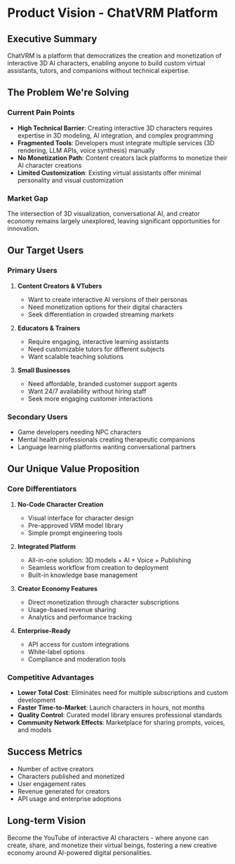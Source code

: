 # Product Vision - ChatVRM Platform

## Executive Summary
ChatVRM is a platform that democratizes the creation and monetization of interactive 3D AI characters, enabling anyone to build custom virtual assistants, tutors, and companions without technical expertise.

## The Problem We're Solving

### Current Pain Points
- **High Technical Barrier**: Creating interactive 3D characters requires expertise in 3D modeling, AI integration, and complex programming
- **Fragmented Tools**: Developers must integrate multiple services (3D rendering, LLM APIs, voice synthesis) manually
- **No Monetization Path**: Content creators lack platforms to monetize their AI character creations
- **Limited Customization**: Existing virtual assistants offer minimal personality and visual customization

### Market Gap
The intersection of 3D visualization, conversational AI, and creator economy remains largely unexplored, leaving significant opportunities for innovation.

## Our Target Users

### Primary Users
1. **Content Creators & VTubers**
   - Want to create interactive AI versions of their personas
   - Need monetization options for their digital characters
   - Seek differentiation in crowded streaming markets

2. **Educators & Trainers**
   - Require engaging, interactive learning assistants
   - Need customizable tutors for different subjects
   - Want scalable teaching solutions

3. **Small Businesses**
   - Need affordable, branded customer support agents
   - Want 24/7 availability without hiring staff
   - Seek more engaging customer interactions

### Secondary Users
- Game developers needing NPC characters
- Mental health professionals creating therapeutic companions
- Language learning platforms wanting conversational partners

## Our Unique Value Proposition

### Core Differentiators
1. **No-Code Character Creation**
   - Visual interface for character design
   - Pre-approved VRM model library
   - Simple prompt engineering tools

2. **Integrated Platform**
   - All-in-one solution: 3D models + AI + Voice + Publishing
   - Seamless workflow from creation to deployment
   - Built-in knowledge base management

3. **Creator Economy Features**
   - Direct monetization through character subscriptions
   - Usage-based revenue sharing
   - Analytics and performance tracking

4. **Enterprise-Ready**
   - API access for custom integrations
   - White-label options
   - Compliance and moderation tools

### Competitive Advantages
- **Lower Total Cost**: Eliminates need for multiple subscriptions and custom development
- **Faster Time-to-Market**: Launch characters in hours, not months
- **Quality Control**: Curated model library ensures professional standards
- **Community Network Effects**: Marketplace for sharing prompts, voices, and models

## Success Metrics
- Number of active creators
- Characters published and monetized
- User engagement rates
- Revenue generated for creators
- API usage and enterprise adoptions

## Long-term Vision
Become the YouTube of interactive AI characters - where anyone can create, share, and monetize their virtual beings, fostering a new creative economy around AI-powered digital personalities.